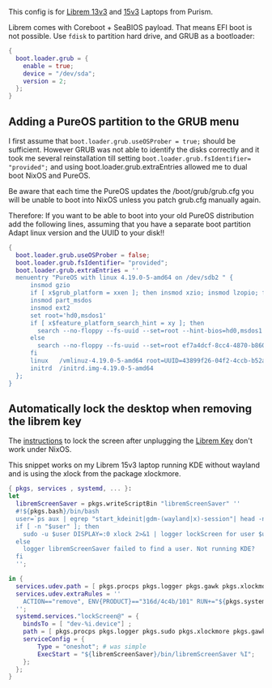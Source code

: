 This config is for [Librem 13v3](https://puri.sm/products/librem-13/) and [15v3](https://puri.sm/products/librem-15/) Laptops from Purism.


Librem comes with Coreboot + SeaBIOS payload. That means EFI boot is not
possible. Use `fdisk` to partition hard drive, and GRUB as a bootloader:

```nix
{
  boot.loader.grub = {
    enable = true;
    device = "/dev/sda";
    version = 2;
  };
}
```

## Adding a PureOS partition to the GRUB menu

I first assume that `boot.loader.grub.useOSProber = true;` should be sufficient.
However GRUB was not able to identify the disks correctly and it took me several
reinstallation till setting `boot.loader.grub.fsIdentifier= "provided";` and using
boot.loader.grub.extraEntries allowed me to dual boot NixOS and PureOS.

Be aware that each time the PureOS updates the /boot/grub/grub.cfg you will be unable
to boot into NixOS unless you patch grub.cfg manually again.

Therefore: If you want to be able to boot into your old PureOS distribution
add the following lines, assuming that you have a separate boot partition
Adapt linux version and the UUID to your disk!!


```nix
{
  boot.loader.grub.useOSProber = false;
  boot.loader.grub.fsIdentifier= "provided";
  boot.loader.grub.extraEntries = ''
  menuentry "PureOS with linux 4.19.0-5-amd64 on /dev/sdb2 " {
      insmod gzio
      if [ x$grub_platform = xxen ]; then insmod xzio; insmod lzopio; fi
      insmod part_msdos
      insmod ext2
      set root='hd0,msdos1'
      if [ x$feature_platform_search_hint = xy ]; then
        search --no-floppy --fs-uuid --set=root --hint-bios=hd0,msdos1 --hint-efi=hd0,msdos1 --hint-baremetal=ahci0,msdos1  ef7a4dcf-8cc4-4870-b860-3ed64906f9b9
      else
        search --no-floppy --fs-uuid --set=root ef7a4dcf-8cc4-4870-b860-3ed64906f9b9
      fi
      linux   /vmlinuz-4.19.0-5-amd64 root=UUID=43899f26-04f2-4ccb-b52a-c9441f1a1a6d ro  quiet splash resume=UUID=923317f8-d8bb-4e1f-bca3-f36a556de609 # $vt_handoff
      initrd  /initrd.img-4.19.0-5-amd64
  };
}
```

## Automatically lock the desktop when removing the librem key

The [instructions](https://docs.puri.sm/Librem_Key/Getting_Started/User_Manual.html#automatically-lock-the-desktop-when-removing-the-librem-key) to lock the screen after unplugging the [Librem Key](https://puri.sm/products/librem-key/#overview) don't work under NixOS.

This snippet works on my Librem 15v3 laptop running KDE without wayland and is using the xlock from the package xlockmore.

```nix
{ pkgs, services , systemd, ... }:
let
  libremScreenSaver = pkgs.writeScriptBin "libremScreenSaver" ''
  #!${pkgs.bash}/bin/bash
  user=`ps aux | egrep "start_kdeinit|gdm-(wayland|x)-session"| head -n 1 | awk '{print $1}'`
  if [ -n "$user" ]; then
    sudo -u $user DISPLAY=:0 xlock 2>&1 | logger lockScreen for user $user
  else
    logger libremScreenSaver failed to find a user. Not running KDE?
  fi
  '';

in {
  services.udev.path = [ pkgs.procps pkgs.logger pkgs.gawk pkgs.xlockmore ];
  services.udev.extraRules = ''
    ACTION=="remove", ENV{PRODUCT}=="316d/4c4b/101" RUN+="${pkgs.systemd}/bin/systemctl --no-block start lockScreen@%k.service"
  '';
  systemd.services."lockScreen@" = {
    bindsTo = [ "dev-%i.device"] ;
    path = [ pkgs.procps pkgs.logger pkgs.sudo pkgs.xlockmore pkgs.gawk ] ;
    serviceConfig = {
        Type = "oneshot"; # was simple
        ExecStart = "${libremScreenSaver}/bin/libremScreenSaver %I";
    };
  };
}
```
